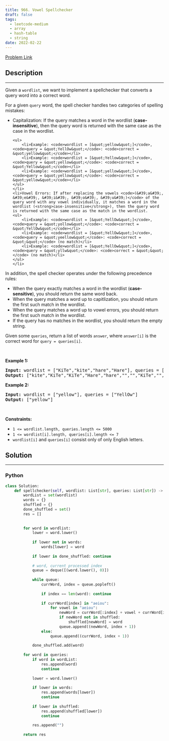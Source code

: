 ```yaml
---
title: 966. Vowel Spellchecker
draft: false
tags: 
  - leetcode-medium
  - array
  - hash-table
  - string
date: 2022-02-22
---
```


[Problem Link](https://leetcode.com/problems/vowel-spellchecker/)

## Description

---
<p>Given a <code>wordlist</code>, we want to implement a spellchecker that converts a query word into a correct word.</p>

<p>For a given <code>query</code> word, the spell checker handles two categories of spelling mistakes:</p>

<ul>
	<li>Capitalization: If the query matches a word in the wordlist (<strong>case-insensitive</strong>), then the query word is returned with the same case as the case in the wordlist.

	<ul>
		<li>Example: <code>wordlist = [&quot;yellow&quot;]</code>, <code>query = &quot;YellOw&quot;</code>: <code>correct = &quot;yellow&quot;</code></li>
		<li>Example: <code>wordlist = [&quot;Yellow&quot;]</code>, <code>query = &quot;yellow&quot;</code>: <code>correct = &quot;Yellow&quot;</code></li>
		<li>Example: <code>wordlist = [&quot;yellow&quot;]</code>, <code>query = &quot;yellow&quot;</code>: <code>correct = &quot;yellow&quot;</code></li>
	</ul>
	</li>
	<li>Vowel Errors: If after replacing the vowels <code>(&#39;a&#39;, &#39;e&#39;, &#39;i&#39;, &#39;o&#39;, &#39;u&#39;)</code> of the query word with any vowel individually, it matches a word in the wordlist (<strong>case-insensitive</strong>), then the query word is returned with the same case as the match in the wordlist.
	<ul>
		<li>Example: <code>wordlist = [&quot;YellOw&quot;]</code>, <code>query = &quot;yollow&quot;</code>: <code>correct = &quot;YellOw&quot;</code></li>
		<li>Example: <code>wordlist = [&quot;YellOw&quot;]</code>, <code>query = &quot;yeellow&quot;</code>: <code>correct = &quot;&quot;</code> (no match)</li>
		<li>Example: <code>wordlist = [&quot;YellOw&quot;]</code>, <code>query = &quot;yllw&quot;</code>: <code>correct = &quot;&quot;</code> (no match)</li>
	</ul>
	</li>
</ul>

<p>In addition, the spell checker operates under the following precedence rules:</p>

<ul>
	<li>When the query exactly matches a word in the wordlist (<strong>case-sensitive</strong>), you should return the same word back.</li>
	<li>When the query matches a word up to capitlization, you should return the first such match in the wordlist.</li>
	<li>When the query matches a word up to vowel errors, you should return the first such match in the wordlist.</li>
	<li>If the query has no matches in the wordlist, you should return the empty string.</li>
</ul>

<p>Given some <code>queries</code>, return a list of words <code>answer</code>, where <code>answer[i]</code> is the correct word for <code>query = queries[i]</code>.</p>

<p>&nbsp;</p>
<p><strong class="example">Example 1:</strong></p>
<pre><strong>Input:</strong> wordlist = ["KiTe","kite","hare","Hare"], queries = ["kite","Kite","KiTe","Hare","HARE","Hear","hear","keti","keet","keto"]
<strong>Output:</strong> ["kite","KiTe","KiTe","Hare","hare","","","KiTe","","KiTe"]
</pre><p><strong class="example">Example 2:</strong></p>
<pre><strong>Input:</strong> wordlist = ["yellow"], queries = ["YellOw"]
<strong>Output:</strong> ["yellow"]
</pre>
<p>&nbsp;</p>
<p><strong>Constraints:</strong></p>

<ul>
	<li><code>1 &lt;= wordlist.length, queries.length &lt;= 5000</code></li>
	<li><code>1 &lt;= wordlist[i].length, queries[i].length &lt;= 7</code></li>
	<li><code>wordlist[i]</code> and <code>queries[i]</code> consist only of only English letters.</li>
</ul>


## Solution

---
### Python
``` py title='vowel-spellchecker'
class Solution:
    def spellchecker(self, wordlist: List[str], queries: List[str]) -> List[str]:
        wordList = set(wordlist)
        words = {}
        shuffled = {}
        done_shuffled = set()
        res = []
        
        
        for word in wordlist:
            lower = word.lower()
            
            if lower not in words:
                words[lower] = word
            
            if lower in done_shuffled: continue
                
            # word, current processed index
            queue = deque([(word.lower(), 0)])
            
            while queue:
                currWord, index = queue.popleft()
                
                if index == len(word): continue
                
                if currWord[index] in "aeiou":
                    for vowel in "aeiou":
                        newWord = currWord[:index] + vowel + currWord[index + 1:]
                        if newWord not in shuffled:
                            shuffled[newWord] = word
                        queue.append((newWord, index + 1))
                else:
                    queue.append((currWord, index + 1))
            
            done_shuffled.add(word)
            
        for word in queries:
            if word in wordList:
                res.append(word)
                continue
            
            lower = word.lower()
            
            if lower in words:
                res.append(words[lower])
                continue
            
            if lower in shuffled:
                res.append(shuffled[lower])
                continue
            
            res.append("")
        
        return res
```

